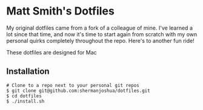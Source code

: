 # Matt Smith's Dotfiles

My original dotfiles came from a fork of a colleague of mine. I've learned a
lot since that time, and now it's time to start again from scratch with my own
personal quirks completely throughout the repo. Here's to another fun ride!

These dotfiles are designed for Mac

## Installation

```
# Clone to a repo next to your personal git repos
$ git clone git@github.com:shermanjoshua/dotfiles.git
$ cd dotfiles
$ ./install.sh
```
